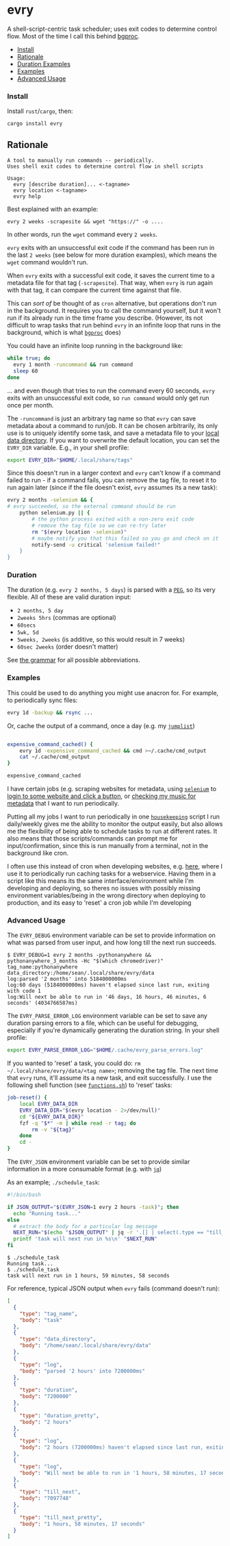 # evry

A shell-script-centric task scheduler; uses exit codes to determine control flow. Most of the time I call this behind [bgproc](https://github.com/seanbreckenridge/bgproc).

- [Install](#install)
- [Rationale](#rationale)
- [Duration Examples](#duration)
- [Examples](#examples)
- [Advanced Usage](#advanced-usage)

### Install

Install `rust`/`cargo`, then:

```
cargo install evry
```

## Rationale

```
A tool to manually run commands -- periodically.
Uses shell exit codes to determine control flow in shell scripts

Usage:
  evry [describe duration]... <-tagname>
  evry location <-tagname>
  evry help
```

Best explained with an example:

`evry 2 weeks -scrapesite && wget "https://" -o ....`

In other words, run the `wget` command every `2 weeks`.

`evry` exits with an unsuccessful exit code if the command has been run in the last `2 weeks` (see below for more duration examples), which means the `wget` command wouldn't run.

When `evry` exits with a successful exit code, it saves the current time to a metadata file for that tag (`-scrapesite`). That way, when `evry` is run again with that tag, it can compare the current time against that file.

This can _sort of_ be thought of as `cron` alternative, but operations don't run in the background. It requires you to call the command yourself, but it won't run if its already run in the time frame you describe. (However, its not difficult to wrap tasks that run behind `evry` in an infinite loop that runs in the background, which is what [`bgproc`](https://github.com/seanbreckenridge/bgproc) does)

You could have an infinite loop running in the background like:

```bash
while true; do
  evry 1 month -runcommand && run command
  sleep 60
done
```

... and even though that tries to run the command every 60 seconds, `evry` exits with an unsuccessful exit code, so `run command` would only get run once per month.

The `-runcommand` is just an arbitrary tag name so that `evry` can save metadata about a command to run/job. It can be chosen arbitrarily, its only use is to uniquely identify some task, and save a metadata file to your [local data directory](https://docs.rs/app_dirs/1.2.1/app_dirs/). If you want to overwrite the default location, you can set the `EVRY_DIR` variable. E.g., in your shell profile:

```bash
export EVRY_DIR="$HOME/.local/share/tags"
```

Since this doesn't run in a larger context and `evry` can't know if a command failed to run - if a command fails, you can remove the tag file, to reset it to run again later (since if the file doesn't exist, `evry` assumes its a new task):

```bash
evry 2 months -selenium && {
# evry succeeded, so the external command should be run
    python selenium.py || {
        # the python process exited with a non-zero exit code
        # remove the tag file so we can re-try later
        rm "$(evry location -selenium)"
        # maybe notify you that this failed so you go and check on it
        notify-send -u critical 'selenium failed!"
    }
}
```

### Duration

The duration (e.g. `evry 2 months, 5 days`) is parsed with a [`PEG`](https://en.wikipedia.org/wiki/Parsing_expression_grammar), so its very flexible. All of these are valid duration input:

- `2 months, 5 day`
- `2weeks 5hrs` (commas are optional)
- `60secs`
- `5wk, 5d`
- `5weeks, 2weeks` (is additive, so this would result in 7 weeks)
- `60sec 2weeks` (order doesn't matter)

See [the grammar](https://github.com/seanbreckenridge/evry/blob/5a98d5607654c90a43eb02ee3304d3bcae1a9a3a/src/time.pest#L5-L11) for all possible abbreviations.

### Examples

This could be used to do anything you might use anacron for. For example, to periodically sync files:

```bash
evry 1d -backup && rsync ...
```

Or, cache the output of a command, once a day (e.g. my [`jumplist`](https://github.com/seanbreckenridge/dotfiles/blob/baf92d5fed00b87167b509f22d439c5e2075f63b/.local/scripts/generic/jumplist))

```bash

expensive_command_cached() {
	evry 1d -expensive_command_cached && cmd >~/.cache/cmd_output
	cat ~/.cache/cmd_output
}

expensive_command_cached
```

I have certain jobs (e.g. scraping websites for metadata, using [`selenium`](https://www.selenium.dev/) to [login to some website and click a button](https://github.com/seanbreckenridge/pythonanywhere-3-months), or [checking my music for metadata](https://github.com/seanbreckenridge/plaintext_playlist_py) that I want to run periodically.

Putting all my jobs I want to run periodically in one [`housekeeping`](https://github.com/seanbreckenridge/dotfiles/blob/master/.local/scripts/linux/housekeeping) script I run daily/weekly gives me the ability to monitor the output easily, but also allows me the flexibility of being able to schedule tasks to run at different rates. It also means that those scripts/commands can prompt me for input/confirmation, since this is run manually from a terminal, not in the background like cron.

I often use this instead of cron when developing websites, e.g. [here](https://github.com/seanbreckenridge/dbsentinel/blob/32b81d09b201a92f7308ceda0b4323eff52b7df5/update_data#L97-L115), where I use it to periodically run caching tasks for a webservice. Having them in a script like this means its the same interface/environment while I'm developing and deploying, so theres no issues with possibly missing environment variables/being in the wrong directory when deploying to production, and its easy to 'reset' a cron job while I'm developing

### Advanced Usage

The `EVRY_DEBUG` environment variable can be set to provide information on what was parsed from user input, and how long till the next run succeeds.

```
$ EVRY_DEBUG=1 evry 2 months -pythonanywhere && pythonanywhere_3_months -Hc "$(which chromedriver)"
tag_name:pythonanywhere
data_directory:/home/sean/.local/share/evry/data
log:parsed '2 months' into 5184000000ms
log:60 days (5184000000ms) haven't elapsed since last run, exiting with code 1
log:Will next be able to run in '46 days, 16 hours, 46 minutes, 6 seconds' (4034766587ms)
```

The `EVRY_PARSE_ERROR_LOG` environment variable can be set to save any duration parsing errors to a file, which can be useful for debugging, especially if you're dynamically generating the duration string. In your shell profile:

```bash
export EVRY_PARSE_ERROR_LOG="$HOME/.cache/evry_parse_errors.log"
```

If you wanted to 'reset' a task, you could do: `rm ~/.local/share/evry/data/<tag name>`; removing the tag file. The next time that `evry` runs, it'll assume its a new task, and exit successfully. I use the following shell function (see [`functions.sh`](./functions.sh)) to 'reset' tasks:

```bash
job-reset() {
	local EVRY_DATA_DIR
	EVRY_DATA_DIR="$(evry location - 2>/dev/null)"
	cd "${EVRY_DATA_DIR}"
	fzf -q "$*" -m | while read -r tag; do
		rm -v "${tag}"
	done
	cd -
}
```

The `EVRY_JSON` environment variable can be set to provide similar information in a more consumable format (e.g. with [`jq`](https://github.com/stedolan/jq))

As an example; `./schedule_task`:

```bash
#!/bin/bash

if JSON_OUTPUT="$(EVRY_JSON=1 evry 2 hours -task)"; then
  echo "Running task..."
else
  # extract the body for a particular log message
  NEXT_RUN="$(echo "$JSON_OUTPUT" | jq -r '.[] | select(.type == "till_next_pretty") | .body')"
  printf 'task will next run in %s\n' "$NEXT_RUN"
fi
```

```
$ ./schedule_task
Running task...
$ ./schedule_task
task will next run in 1 hours, 59 minutes, 58 seconds
```

For reference, typical JSON output when `evry` fails (command doesn't run):

```json
[
  {
    "type": "tag_name",
    "body": "task"
  },
  {
    "type": "data_directory",
    "body": "/home/sean/.local/share/evry/data"
  },
  {
    "type": "log",
    "body": "parsed '2 hours' into 7200000ms"
  },
  {
    "type": "duration",
    "body": "7200000"
  },
  {
    "type": "duration_pretty",
    "body": "2 hours"
  },
  {
    "type": "log",
    "body": "2 hours (7200000ms) haven't elapsed since last run, exiting with code 1"
  },
  {
    "type": "log",
    "body": "Will next be able to run in '1 hours, 58 minutes, 17 seconds' (7097748ms)"
  },
  {
    "type": "till_next",
    "body": "7097748"
  },
  {
    "type": "till_next_pretty",
    "body": "1 hours, 58 minutes, 17 seconds"
  }
]
```
